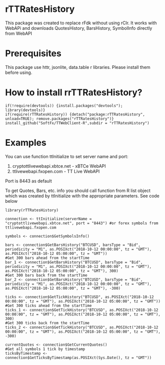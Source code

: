 # rTTRatesHistory
This package was created to replace rFdk without using rClr. It works with WebAPi and downloads QuotesHistory, BarsHistory, SymbolInfo directly from WebAPI

# Prerequisites
This package use httr, jsonlite, data.table r libraries. Please install them before using.

# How to install rrTTRatesHistory?
```
if(!require(devtools)) {install.packages("devtools"); library(devtools)}
if(require(rTTRatesHistory)) {detach("package:rTTRatesHistory", unload=TRUE); remove.packages("rTTRatesHistory")}
install_github("SoftFx/TTWebClient-R",subdir = "rTTRatesHistory")	 

```

# Examples
 You can use function ttInitialize to set server name and port:
1) cryptottlivewebapi.xbtce.net - xBTCe WebAPI
2) ttlivewebapi.fxopen.com - TT Live WebAPI

Port is 8443 as default

To get Quotes, Bars, etc. info you should call function from R list object which was created by ttInitialize with the appropriate parameters. 
See code below

```
library(rTTRatesHistory)

connection <- ttInitialize(serverName = "cryptottlivewebapi.xbtce.net", port = "8443") #or forex symbols from ttlivewebapi.fxopen.com

symbols <- connection$GetSymbolsInfo()

bars <- connection$GetBarsHistory("BTCUSD", barsType = "Bid", periodicity = "M1", as.POSIXct("2018-10-12 00:00:00", tz = "GMT"), as.POSIXct("2018-10-12 05:00:00", tz = "GMT"))
#Get 300 bars ahead from the startTime
bar_1 <- connection$GetBarsHistory("BTCUSD", barsType = "Bid", periodicity = "M1", as.POSIXct("2018-10-12 00:00:00", tz = "GMT"), as.POSIXct("2018-10-12 05:00:00", tz = "GMT"), 300)
#Get 300 bars back from the startTime
bar_2 <- connection$GetBarsHistory("BTCUSD", barsType = "Bid", periodicity = "M1", as.POSIXct("2018-10-12 00:00:00", tz = "GMT"), as.POSIXct("2018-10-12 05:00:00", tz = "GMT"), -300)

ticks <- connection$GetTickHistory("BTCUSD", as.POSIXct("2018-10-12 00:00:00", tz = "GMT"), as.POSIXct("2018-10-12 05:00:00", tz = "GMT"))
#Get 300 ticks ahead from the startTime
ticks_1 <- connection$GetTickHistory("BTCUSD", as.POSIXct("2018-10-12 00:00:00", tz = "GMT"), as.POSIXct("2018-10-12 05:00:00", tz = "GMT"), 300)
#Get 300 ticks back from the startTime
ticks_2 <- connection$GetTickHistory("BTCUSD", as.POSIXct("2018-10-12 00:00:00", tz = "GMT"), as.POSIXct("2018-10-12 05:00:00", tz = "GMT"), -300)

currentQuotes <- connection$GetCurrentQuotes()
#Get all symbols 1 tick by timestamp
ticksByTimestamp <- connection$GetTicksByTimestamp(as.POSIXct(Sys.Date(), tz = "GMT"))
 
```
